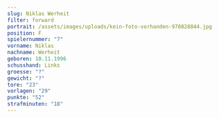 ```yaml
---
slug: Niklas Werheit
filter: forward
portrait: /assets/images/uploads/kein-foto-vorhanden-970828844.jpg
position: F
spielernummer: "7"
vorname: Niklas
nachname: Werheit
geboren: 10.11.1996
schusshand: Links
groesse: "?"
gewicht: "?"
tore: "23"
vorlagen: "29"
punkte: "52"
strafminuten: "18"
---
```

